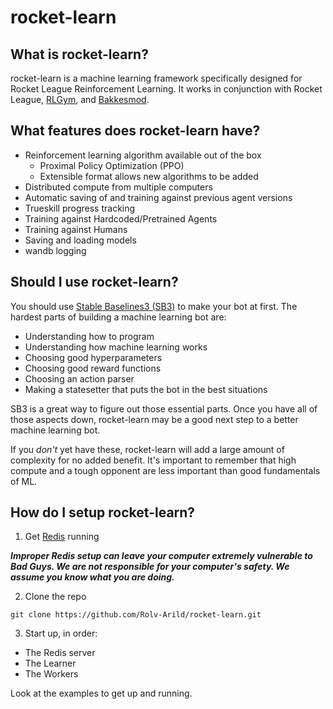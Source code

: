 # rocket-learn

## What is rocket-learn?

rocket-learn is a machine learning framework specifically designed for Rocket League Reinforcement Learning. It works in conjunction with Rocket League, [RLGym](https://rlgym.org/), and [Bakkesmod](https://bakkesmod.com/).

## What features does rocket-learn have?

- Reinforcement learning algorithm available out of the box
  - Proximal Policy Optimization (PPO)
  - Extensible format allows new algorithms to be added
- Distributed compute from multiple computers
- Automatic saving of and training against previous agent versions
- Trueskill progress tracking
- Training against Hardcoded/Pretrained Agents
- Training against Humans
- Saving and loading models
- wandb logging

## Should I use rocket-learn?

You should use [Stable Baselines3 (SB3)](https://stable-baselines3.readthedocs.io/en/master/) to make your bot at first. The hardest parts of building a machine learning bot are:

- Understanding how to program
- Understanding how machine learning works
- Choosing good hyperparameters
- Choosing good reward functions
- Choosing an action parser
- Making a statesetter that puts the bot in the best situations

SB3 is a great way to figure out those essential parts. Once you have all of those aspects down, rocket-learn may be a good next step to a better machine learning bot.

If you *don't* yet have these, rocket-learn will add a large amount of complexity for no added benefit. It's important to remember that high compute and a tough opponent are less important than good fundamentals of ML.

## How do I setup rocket-learn?

1) Get [Redis](https://docs.servicestack.net/install-redis-windows) running

*__Improper Redis setup can leave your computer extremely vulnerable to Bad Guys. We are not responsible for your computer's safety. We assume you know what you are doing.__*

2) Clone the repo

```shell
git clone https://github.com/Rolv-Arild/rocket-learn.git
```

3) Start up, in order:

- The Redis server
- The Learner
- The Workers

Look at the examples to get up and running.
